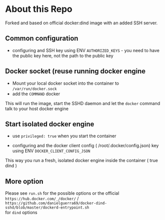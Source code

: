 # About this Repo

Forked and based on official docker:dind image with an added SSH server.

## Common configuration
 - configuring and SSH key using ENV `AUTHORIZED_KEYS` - you need to have the public key here, not the path to the public key
 
## Docker socket (reuse running docker engine
 - Mount your local docker socket into the container to `/var/run/docker.sock`
 - add the `COMMAND` docker
 
This will run the image, start the SSHD daemon and let the `docker` command talk to your host docker engine

## Start isolated docker engine
 - use `privileged: true` when you start the container
 
 - configuring and the docker client config ( /root/.docker/config.json) key using ENV `DOCKER_CLIENT_CONFIG_JSON`

This way you run a fresh, isolated docker engine inside the container ( true dind )


## More option
Please see `run.sh` for the possible options or the official `https://hub.docker.com/_/docker/` / `https://github.com/danielguerra69/docker-dind-sshd/blob/master/dockerd-entrypoint.sh`\
 for `dind` options
